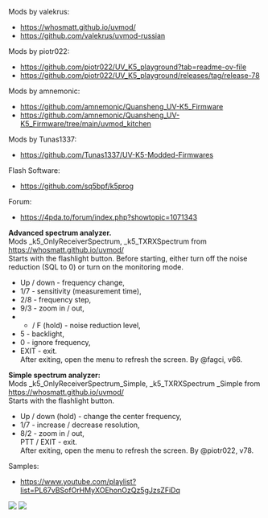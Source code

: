 Mods by valekrus:
- https://whosmatt.github.io/uvmod/    
- https://github.com/valekrus/uvmod-russian    

Mods by piotr022:    
- https://github.com/piotr022/UV_K5_playground?tab=readme-ov-file     
- https://github.com/piotr022/UV_K5_playground/releases/tag/release-78         
	 

Mods by amnemonic:     
- https://github.com/amnemonic/Quansheng_UV-K5_Firmware    
- https://github.com/amnemonic/Quansheng_UV-K5_Firmware/tree/main/uvmod_kitchen    

Mods by Tunas1337:    
- https://github.com/Tunas1337/UV-K5-Modded-Firmwares    

Flash Software:    
- https://github.com/sq5bpf/k5prog    

Forum:    
- https://4pda.to/forum/index.php?showtopic=1071343    


**Advanced spectrum analyzer.**         
Mods _k5_OnlyReceiverSpectrum, _k5_TXRXSpectrum from https://whosmatt.github.io/uvmod/    
Starts with the flashlight button. Before starting, either turn off the noise reduction (SQL to 0) or turn on the monitoring mode.     
- Up / down - frequency change,     
- 1/7 - sensitivity (measurement time),     
- 2/8 - frequency step,     
- 9/3 - zoom in / out,     
- * / F (hold) - noise reduction level, 
- 5 - backlight,     
- 0 - ignore frequency,     
- EXIT - exit.     
After exiting, open the menu to refresh the screen. By @fagci, v66.    

**Simple spectrum analyzer:**   
Mods _k5_OnlyReceiverSpectrum_Simple, _k5_TXRXSpectrum _Simple from https://whosmatt.github.io/uvmod/     
Starts with the flashlight button.     
- Up / down (hold) - change the center frequency,     
- 1/7 - increase / decrease resolution,     
- 8/2 - zoom in / out,     
PTT / EXIT - exit.     
After exiting, open the menu to refresh the screen. By @piotr022, v78.    

Samples:      
- https://www.youtube.com/playlist?list=PL67vBSofOrHMyXOEhonOzQz5gJzsZFiDq     
<img src="../Images/spectrum.gif"/>   
<img src="../Images/spectrum_fagci.gif"/>   